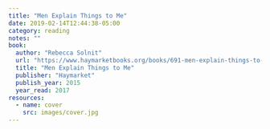 ```yaml
---
title: "Men Explain Things to Me"
date: 2019-02-14T12:44:38-05:00
category: reading
notes: ""
book:
  author: "Rebecca Solnit"
  url: "https://www.haymarketbooks.org/books/691-men-explain-things-to-me"
  title: "Men Explain Things to Me"
  publisher: "Haymarket"
  publish_year: 2015
  year_read: 2017
resources:
  - name: cover
    src: images/cover.jpg
---
```


